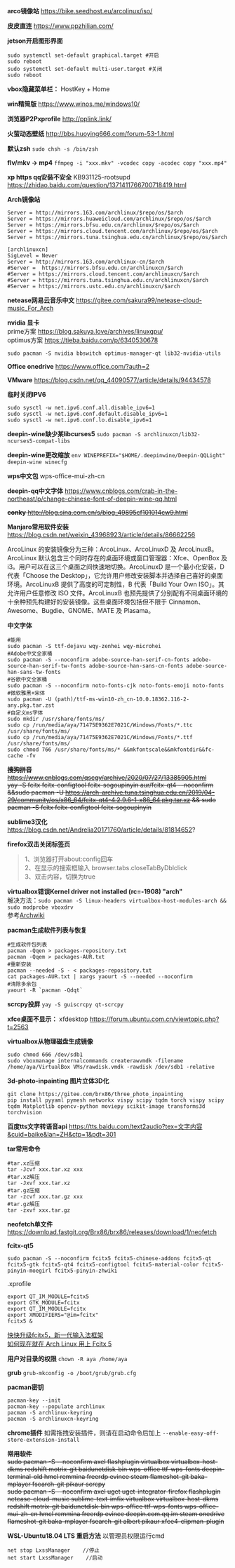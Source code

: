 **arco镜像站**  https://bike.seedhost.eu/arcolinux/iso/

**皮皮直连**
https://www.ppzhilian.com/

**jetson开启图形界面**
```
sudo systemctl set-default graphical.target #开启
sudo reboot
sudo systemctl set-default multi-user.target #关闭
sudo reboot
```
**vbox隐藏菜单栏：**
HostKey + Home

**win精简版** https://www.winos.me/windows10/

**浏览器P2Pxprofile** http://pplink.link/

**火萤动态壁纸** http://bbs.huoying666.com/forum-53-1.html  

**默认zsh** ```sudo chsh -s /bin/zsh```

**flv/mkv -> mp4**  ```ffmpeg -i "xxx.mkv" -vcodec copy -acodec copy "xxx.mp4"```

**xp https qq安装不安全** KB931125-rootsupd https://zhidao.baidu.com/question/1371411766700718419.html 

**Arch镜像站**
```
Server = http://mirrors.163.com/archlinux/$repo/os/$arch
Server = https://mirrors.huaweicloud.com/archlinux/$repo/os/$arch
Server = https://mirrors.bfsu.edu.cn/archlinux/$repo/os/$arch
Server = https://mirrors.cloud.tencent.com/archlinux/$repo/os/$arch
Server = https://mirrors.tuna.tsinghua.edu.cn/archlinux/$repo/os/$arch
```
```
[archlinuxcn]
SigLevel = Never
Server = http://mirrors.163.com/archlinux-cn/$arch
#Server =  https://mirrors.bfsu.edu.cn/archlinuxcn/$arch
#Server = https://mirrors.cloud.tencent.com/archlinuxcn/$arch
#Server = https://mirrors.tuna.tsinghua.edu.cn/archlinuxcn/$arch
#Server = https://mirrors.ustc.edu.cn/archlinuxcn/$arch
```

**netease网易云音乐中文**  https://gitee.com/sakura99/netease-cloud-music_For_Arch

**nvidia 显卡**  
prime方案  https://blog.sakuya.love/archives/linuxgpu/  
optimus方案  https://tieba.baidu.com/p/6340530678
```
sudo pacman -S nvidia bbswitch optimus-manager-qt lib32-nvidia-utils 
```
**Office onedrive**  https://www.office.com/?auth=2  

**VMware**  https://blog.csdn.net/qq_44090577/article/details/94434578

**临时关闭IPV6** 
```
sudo sysctl -w net.ipv6.conf.all.disable_ipv6=1
sudo sysctl -w net.ipv6.conf.default.disable_ipv6=1
sudo sysctl -w net.ipv6.conf.lo.disable_ipv6=1
```
**deepin-wine缺少某libcurses5** ```sudo pacman -S archlinuxcn/lib32-ncurses5-compat-libs```

**deepin-wine更改缩放**
```env WINEPREFIX="$HOME/.deepinwine/Deepin-QQLight" deepin-wine winecfg```

**wps中文包**
wps-office-mui-zh-cn

**deepin-qq中文字体**
https://www.cnblogs.com/crab-in-the-northeast/p/change-chinese-font-of-deepin-wine-qq.html

~~**conky**  http://blog.sina.com.cn/s/blog_49895cf101014cw9.html~~

**Manjaro常用软件安装** https://blog.csdn.net/weixin_43968923/article/details/86662256


ArcoLinux 的安装镜像分为三种：ArcoLinux、ArcoLinuxD 及 ArcoLinuxB。ArcoLinux 默认包含三个同时存在的桌面环境或窗口管理器：Xfce、OpenBox 及 i3。用户可以在这三个桌面之间快速地切换。ArcoLinuxD 是一个最小化安装，D 代表「Choose the Desktop」，它允许用户修改安装脚本并选择自己喜好的桌面环境。ArcoLinuxB 提供了高度的可定制性，B 代表「Build Your Own ISO」。其允许用户任意修改 ISO 文件。ArcoLinuxB 也预先提供了分别配有不同桌面环境的十余种预先构建好的安装镜像。这些桌面环境包括但不限于 Cinnamon、Awesome、Bugdie、GNOME、MATE 及 Plasama。


**中文字体**
```
#能用
sudo pacman -S ttf-dejavu wqy-zenhei wqy-microhei
#Adobe中文全家桶
sudo pacman -S --noconfirm adobe-source-han-serif-cn-fonts adobe-source-han-serif-tw-fonts adobe-source-han-sans-cn-fonts adobe-source-han-sans-tw-fonts 
#谷歌中文全家桶
sudo pacman -S --noconfirm noto-fonts-cjk noto-fonts-emoji noto-fonts
#微软雅黑+宋体
sudo pacman -U (path)/ttf-ms-win10-zh_cn-10.0.18362.116-2-any.pkg.tar.zst
#自定义ms字体 
sudo mkdir /usr/share/fonts/ms/
sudo cp /run/media/aya/71475E9362E7021C/Windows/Fonts/*.ttc /usr/share/fonts/ms/
sudo cp /run/media/aya/71475E9362E7021C/Windows/Fonts/*.ttf /usr/share/fonts/ms/
sudo chmod 766 /usr/share/fonts/ms/* &&mkfontscale&&mkfontdir&&fc-cache -fv
```

~~**搜狗拼音**  https://www.cnblogs.com/qscgy/archive/2020/07/27/13385905.html~~  
~~yay -S fcitx fcitx-configtool fcitx-sogoupinyin aur/fcitx-qt4 --noconfirm &&sudo pacman -U https://arch-archive.tuna.tsinghua.edu.cn/2019/04-29/community/os/x86_64/fcitx-qt4-4.2.9.6-1-x86_64.pkg.tar.xz && sudo pacman -S fcitx fcitx-configtool fcitx-sogoupinyin~~

**sublime3汉化** https://blog.csdn.net/Andrelia20171760/article/details/81814652?

**firefox双击关闭标签页**  
>1、浏览器打开about:config回车  
>2、在显示的搜索框输入 browser.tabs.closeTabByDblclick  
>3、双击内容，切换为true 
  


**virtualbox错误Kernel driver not installed (rc=-1908) "arch"**  
解决方法：```sudo pacman -S linux-headers virtualbox-host-modules-arch && sudo modprobe vboxdrv```  
参考[Archwiki](https://wiki.archlinux.org/index.php/VirtualBox_(%E7%AE%80%E4%BD%93%E4%B8%AD%E6%96%87))

**pacman生成软件列表与恢复**
```
#生成软件包列表
pacman -Qqen > packages-repository.txt
pacman -Qqem > packages-AUR.txt
#重新安装
pacman --needed -S - < packages-repository.txt 
cat packages-AUR.txt | xargs yaourt -S --needed --noconfirm
#清除多余包
yaourt -R `pacman -Qdqt`
```

**scrcpy投屏** 
```yay -S guiscrcpy qt-scrcpy```

**xfce桌面不显示：** xfdesktop 
https://forum.ubuntu.com.cn/viewtopic.php?t=2563

**virtualbox从物理磁盘生成镜像**
```
sudo chmod 666 /dev/sdb1
sudo vboxmanage internalcommands createrawvmdk -filename /home/aya/VirtualBox VMs/rawdisk.vmdk -rawdisk /dev/sdb1 -relative
```

**3d-photo-inpainting 图片立体3D化**   
```
git clone https://gitee.com/brx86/three_photo_inpainting
pip install pyyaml pymesh networkx vispy scipy tqdm torch vispy scipy tqdm Matplotlib opencv-python moviepy scikit-image transforms3d torchvision
```

**百度tts文字转语音api** https://tts.baidu.com/text2audio?tex=文字内容&cuid=baike&lan=ZH&ctp=1&pdt=301

**tar常用命令**
```
#tar.xz压缩
tar -Jcvf xxx.tar.xz xxx
#tar.xz解压
tar -Jxvf xxx.tar.xz
#tar.gz压缩
tar -zcvf xxx.tar.gz xxx
#tar.gz解压
tar -zxvf xxx.tar.gz
```
**neofetch单文件**  https://download.fastgit.org/Brx86/brx86/releases/download/1/neofetch

**fcitx-qt5**
```
sudo pacman -S --noconfirm fcitx5 fcitx5-chinese-addons fcitx5-qt fcitx5-gtk fcitx5-qt4 fcitx5-configtool fcitx5-material-color fcitx5-pinyin-moegirl fcitx5-pinyin-zhwiki
```

.xprofile
```
export QT_IM_MODULE=fcitx5
export GTK_MODULE=fcitx
export QT_IM_MODULE=fcitx
export XMODIFIERS="@im=fcitx"
fcitx5 &
```

[快快升级fcitx5，新一代输入法框架](https://www.jianshu.com/p/2fdc6cc2aa8d)  
[如何现在就在 Arch Linux 用上 Fcitx 5](https://www.csslayer.info/wordpress/fcitx-dev/%e5%a6%82%e4%bd%95%e7%8e%b0%e5%9c%a8%e5%b0%b1%e5%9c%a8-arch-linux-%e7%94%a8%e4%b8%8a-fcitx-5/)

**用户对目录的权限** ```chown -R aya /home/aya```

**grub**  ```grub-mkconfig -o /boot/grub/grub.cfg```

**pacman密钥**
```
pacman-key --init
pacman-key --populate archlinux
pacman -S archlinux-keyring
pacman -S archlinuxcn-keyring
```

**chrome插件**
如需拖拽安装插件，则请在启动命令后加上 `--enable-easy-off-store-extension-install`

~~**常用软件**~~  
~~sudo pacman -S --noconfirm axel flashplugin virtualbox virtualbox-host-dkms redshift motrix-git baidunetdisk-bin wps-office ttf-wps-fonts deepin-terminal-old hmcl remmina freerdp evince steam flameshot-git baka-mplayer fsearch-git pikaur  scrcpy~~  
~~sudo pacman -S --noconfirm axel uget uget-integrator-firefox flashplugin netease-cloud-music sublime-text-imfix virtualbox virtualbox-host-dkms redshift motrix-git  baidunetdisk-bin wps-office ttf-wps-fonts wps-office-mui-zh-cn hmcl remmina freerdp evince deepin.com.qq.im steam onedrive flameshot-git baka-mplayer fsearch-git albert pikaur xfce4-clipman-plugin~~

**WSL-Ubuntu18.04 LTS 重启方法** 以管理员权限运行cmd
```
net stop LxssManager    //停止  
net start LxssManager    //启动
```
